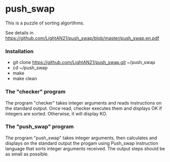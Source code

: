 # push_swap

This is a puzzle of sorting algortihms.

See details in https://github.com/LightAN21/push_swap/blob/master/push_swap.en.pdf

### Installation
* git clone https://github.com/LightAN21/push_swap.git ~/push_swap
* cd ~/push_swap
* make
* make clean

### The "checker" program
The program "checker" takes integer arguments and reads instructions on the standard output. Once read, checker executes them and displays OK if integers are sorted. Otherwise, it will display KO.

### The "push_swap" program
The program "push_swap" takes integer arguments, then calculates and displays on the standard output the progam using Push_swap instruction language that sorts integer arguments received. The output steps should be as small as possible.

